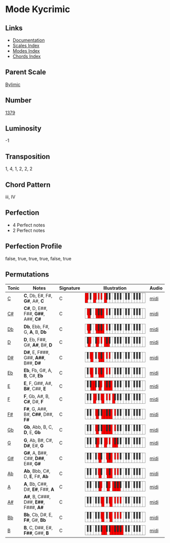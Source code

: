 # Mode Kycrimic

## Links

- [Documentation](README.md)
- [Scales Index](Scales.md)
- [Modes Index](Modes.md)
- [Chords Index](Chords.md)

## Parent Scale

[Bylimic](ScaleBylimic.md)

## Number

[1379](https://ianring.com/musictheory/scales/1379)

## Luminosity

-1

## Transposition

1, 4, 1, 2, 2, 2

## Chord Pattern

iii, IV

## Perfection

- 4 Perfect notes
- 2 Perfect notes

## Perfection Profile

false, true, true, true, false, true

## Permutations

| Tonic | Notes | Signature | Illustration | Audio |
|-------|-------|-----------|--------------|-------|
| [C](ModeCNaturalKycrimic.md) | **C**, Db, E#, F#, **G#**, A#, **C** | C | ![CNaturalKycrimic](ModeCNaturalKycrimic.png) | [midi](https://github.com/edipermadi/music/blob/main/docs/ModeCNaturalKycrimic.mid?raw=true) |
| [C#](ModeCSharpKycrimic.md) | **C#**, D, E##, F##, **G##**, A##, **C#** | C | ![CSharpKycrimic](ModeCSharpKycrimic.png) | [midi](https://github.com/edipermadi/music/blob/main/docs/ModeCSharpKycrimic.mid?raw=true) |
| [Db](ModeDFlatKycrimic.md) | **Db**, Ebb, F#, G, **A**, B, **Db** | C | ![DFlatKycrimic](ModeDFlatKycrimic.png) | [midi](https://github.com/edipermadi/music/blob/main/docs/ModeDFlatKycrimic.mid?raw=true) |
| [D](ModeDNaturalKycrimic.md) | **D**, Eb, F##, G#, **A#**, B#, **D** | C | ![DNaturalKycrimic](ModeDNaturalKycrimic.png) | [midi](https://github.com/edipermadi/music/blob/main/docs/ModeDNaturalKycrimic.mid?raw=true) |
| [D#](ModeDSharpKycrimic.md) | **D#**, E, F###, G##, **A##**, B##, **D#** | C | ![DSharpKycrimic](ModeDSharpKycrimic.png) | [midi](https://github.com/edipermadi/music/blob/main/docs/ModeDSharpKycrimic.mid?raw=true) |
| [Eb](ModeEFlatKycrimic.md) | **Eb**, Fb, G#, A, **B**, C#, **Eb** | C | ![EFlatKycrimic](ModeEFlatKycrimic.png) | [midi](https://github.com/edipermadi/music/blob/main/docs/ModeEFlatKycrimic.mid?raw=true) |
| [E](ModeENaturalKycrimic.md) | **E**, F, G##, A#, **B#**, C##, **E** | C | ![ENaturalKycrimic](ModeENaturalKycrimic.png) | [midi](https://github.com/edipermadi/music/blob/main/docs/ModeENaturalKycrimic.mid?raw=true) |
| [F](ModeFNaturalKycrimic.md) | **F**, Gb, A#, B, **C#**, D#, **F** | C | ![FNaturalKycrimic](ModeFNaturalKycrimic.png) | [midi](https://github.com/edipermadi/music/blob/main/docs/ModeFNaturalKycrimic.mid?raw=true) |
| [F#](ModeFSharpKycrimic.md) | **F#**, G, A##, B#, **C##**, D##, **F#** | C | ![FSharpKycrimic](ModeFSharpKycrimic.png) | [midi](https://github.com/edipermadi/music/blob/main/docs/ModeFSharpKycrimic.mid?raw=true) |
| [Gb](ModeGFlatKycrimic.md) | **Gb**, Abb, B, C, **D**, E, **Gb** | C | ![GFlatKycrimic](ModeGFlatKycrimic.png) | [midi](https://github.com/edipermadi/music/blob/main/docs/ModeGFlatKycrimic.mid?raw=true) |
| [G](ModeGNaturalKycrimic.md) | **G**, Ab, B#, C#, **D#**, E#, **G** | C | ![GNaturalKycrimic](ModeGNaturalKycrimic.png) | [midi](https://github.com/edipermadi/music/blob/main/docs/ModeGNaturalKycrimic.mid?raw=true) |
| [G#](ModeGSharpKycrimic.md) | **G#**, A, B##, C##, **D##**, E##, **G#** | C | ![GSharpKycrimic](ModeGSharpKycrimic.png) | [midi](https://github.com/edipermadi/music/blob/main/docs/ModeGSharpKycrimic.mid?raw=true) |
| [Ab](ModeAFlatKycrimic.md) | **Ab**, Bbb, C#, D, **E**, F#, **Ab** | C | ![AFlatKycrimic](ModeAFlatKycrimic.png) | [midi](https://github.com/edipermadi/music/blob/main/docs/ModeAFlatKycrimic.mid?raw=true) |
| [A](ModeANaturalKycrimic.md) | **A**, Bb, C##, D#, **E#**, F##, **A** | C | ![ANaturalKycrimic](ModeANaturalKycrimic.png) | [midi](https://github.com/edipermadi/music/blob/main/docs/ModeANaturalKycrimic.mid?raw=true) |
| [A#](ModeASharpKycrimic.md) | **A#**, B, C###, D##, **E##**, F###, **A#** | C | ![ASharpKycrimic](ModeASharpKycrimic.png) | [midi](https://github.com/edipermadi/music/blob/main/docs/ModeASharpKycrimic.mid?raw=true) |
| [Bb](ModeBFlatKycrimic.md) | **Bb**, Cb, D#, E, **F#**, G#, **Bb** | C | ![BFlatKycrimic](ModeBFlatKycrimic.png) | [midi](https://github.com/edipermadi/music/blob/main/docs/ModeBFlatKycrimic.mid?raw=true) |
| [B](ModeBNaturalKycrimic.md) | **B**, C, D##, E#, **F##**, G##, **B** | C | ![BNaturalKycrimic](ModeBNaturalKycrimic.png) | [midi](https://github.com/edipermadi/music/blob/main/docs/ModeBNaturalKycrimic.mid?raw=true) |
